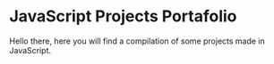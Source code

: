 # JavaScript Projects Portafolio
Hello there, here you will find a compilation of some projects made in JavaScript.
